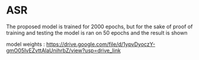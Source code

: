 # ASR

The proposed model is trained for 2000 epochs, but for the sake of proof of training and testing the model is ran on 50 epochs and the result is shown

model weights : <a>https://drive.google.com/file/d/1ypvDyoczY-gmO05IvEZvttAlaUnihrbZ/view?usp=drive_link<a>
